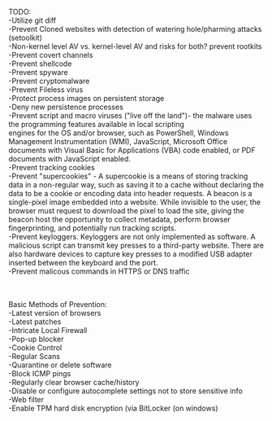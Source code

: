 TODO:
  <br>-Utilize git diff
  <br>-Prevent Cloned websites with detection of watering hole/pharming attacks (setoolkit)
  <br>-Non-kernel level AV vs. kernel-level AV and risks for both? prevent rootkits
  <br>-Prevent covert channels
  <br>-Prevent shellcode
  <br>-Prevent spyware
  <br>-Prevent cryptomalware
  <br>-Prevent Fileless virus
  <br>-Protect process images on persistent storage
  <br>-Deny new persistence processes
  <br>-Prevent script and macro viruses ("live off the land")- the malware uses the programming features available in local scripting <br>engines for the OS and/or browser, such as PowerShell, Windows Management Instrumentation (WMI), JavaScript, Microsoft Office documents with Visual Basic for Applications (VBA) code enabled, or PDF documents with JavaScript enabled.
  <br>-Prevent tracking cookies
  <br>-Prevent "supercookies" -  A supercookie is a means of storing tracking data in a non-regular way, such as saving it to a cache without declaring the data to be a cookie or encoding data into header requests. A beacon is a single-pixel image embedded into a website. While invisible to the user, the browser must request to download the pixel to load the site, giving the beacon host the opportunity to collect metadata, perform browser fingerprinting, and potentially run tracking scripts.
  <br>-Prevent keyloggers. Keyloggers are not only implemented as software. A malicious script can transmit key presses to a third-party website. There are also hardware devices to capture key presses to a modified USB adapter inserted between the keyboard and the port.
  <br>-Prevent malicous commands in HTTPS or DNS traffic

  <br><br>Basic Methods of Prevention:
  <br>-Latest version of browsers
  <br>-Latest patches
  <br>-Intricate Local Firewall
  <br>-Pop-up blocker
  <br>-Cookie Control
  <br>-Regular Scans
  <br>-Quarantine or delete software
  <br>-Block ICMP pings
  <br>-Regularly clear browser cache/history
  <br>-Disable or configure autocomplete settings not to store sensitive info
  <br>-Web filter
  <br>-Enable TPM hard disk encryption (via BitLocker (on windows)
